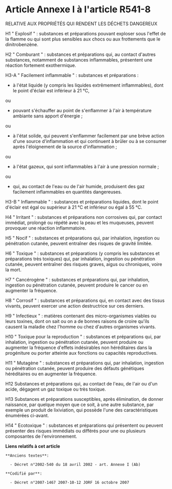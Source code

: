# Article Annexe I à l'article R541-8

RELATIVE AUX PROPRIÉTÉS QUI RENDENT LES DÉCHETS DANGEREUX 

H1 " Explosif " : substances et préparations pouvant exploser sous l'effet de la flamme ou qui sont plus sensibles aux chocs
ou aux frottements que le dinitrobenzène.

H2 " Comburant " : substances et préparations qui, au contact d'autres substances, notamment de substances inflammables,
présentent une réaction fortement exothermique.

H3-A " Facilement inflammable " : substances et préparations :

- à l'état liquide (y compris les liquides extrêmement inflammables), dont le point d'éclair est inférieur à 21 °C,

ou

- pouvant s'échauffer au point de s'enflammer à l'air à température ambiante sans apport d'énergie ;

ou

- à l'état solide, qui peuvent s'enflammer facilement par une brève action d'une source d'inflammation et qui continuent à
brûler ou à se consumer après l'éloignement de la source d'inflammation ;

ou

- à l'état gazeux, qui sont inflammables à l'air à une pression normale ;

ou

- qui, au contact de l'eau ou de l'air humide, produisent des gaz facilement inflammables en quantités dangereuses.

H3-B " Inflammable " : substances et préparations liquides, dont le point d'éclair est égal ou supérieur à 21 °C et inférieur
ou égal à 55 °C.

H4 " Irritant " : substances et préparations non corrosives qui, par contact immédiat, prolongé ou répété avec la peau et les
muqueuses, peuvent provoquer une réaction inflammatoire.

H5 " Nocif " : substances et préparations qui, par inhalation, ingestion ou pénétration cutanée, peuvent entraîner des
risques de gravité limitée.

H6 " Toxique " : substances et préparations (y compris les substances et préparations très toxiques) qui, par inhalation,
ingestion ou pénétration cutanée, peuvent entraîner des risques graves, aigus ou chroniques, voire la mort.

H7 " Cancérogène " : substances et préparations qui, par inhalation, ingestion ou pénétration cutanée, peuvent produire le
cancer ou en augmenter la fréquence.

H8 " Corrosif " : substances et préparations qui, en contact avec des tissus vivants, peuvent exercer une action destructrice
sur ces derniers.

H9 " Infectieux " : matières contenant des micro-organismes viables ou leurs toxines, dont on sait ou on a de bonnes raisons
de croire qu'ils causent la maladie chez l'homme ou chez d'autres organismes vivants.

H10 " Toxique pour la reproduction " : substances et préparations qui, par inhalation, ingestion ou pénétration cutanée,
peuvent produire ou augmenter la fréquence d'effets indésirables non héréditaires dans la progéniture ou porter atteinte aux
fonctions ou capacités reproductives.

H11 " Mutagène " : substances et préparations qui, par inhalation, ingestion ou pénétration cutanée, peuvent produire des
défauts génétiques héréditaires ou en augmenter la fréquence.

H12 Substances et préparations qui, au contact de l'eau, de l'air ou d'un acide, dégagent un gaz toxique ou très toxique.

H13 Substances et préparations susceptibles, après élimination, de donner naissance, par quelque moyen que ce soit, à une
autre substance, par exemple un produit de lixiviation, qui possède l'une des caractéristiques énumérées ci-avant.

H14 " Ecotoxique " : substances et préparations qui présentent ou peuvent présenter des risques immédiats ou différés pour
une ou plusieurs composantes de l'environnement.

**Liens relatifs à cet article**

	**Anciens textes**:

	  - Décret n°2002-540 du 18 avril 2002 - art. Annexe I (Ab)

	**Codifié par**:

	  - Décret n°2007-1467 2007-10-12 JORF 16 octobre 2007
